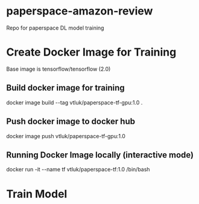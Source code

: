 # paperspace-amazon-review
Repo for paperspace DL model training


# Create Docker Image for Training

Base image is tensorflow/tensorflow (2.0)

## Build docker image for training

docker image build --tag vtluk/paperspace-tf-gpu:1.0 .

## Push docker image to docker hub

docker image push vtluk/paperspace-tf-gpu:1.0

## Running Docker Image locally (interactive mode)

docker run -it --name tf vtluk/paperspace-tf:1.0 /bin/bash


# Train Model
